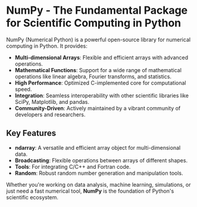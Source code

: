 # NumPy - The Fundamental Package for Scientific Computing in Python  

NumPy (Numerical Python) is a powerful open-source library for numerical computing in Python. It provides:  

- **Multi-dimensional Arrays**: Flexible and efficient arrays with advanced operations.  
- **Mathematical Functions**: Support for a wide range of mathematical operations like linear algebra, Fourier transforms, and statistics.  
- **High Performance**: Optimized C-implemented core for computational speed.  
- **Integration**: Seamless interoperability with other scientific libraries like SciPy, Matplotlib, and pandas.  
- **Community-Driven**: Actively maintained by a vibrant community of developers and researchers.  

## Key Features  
- **ndarray**: A versatile and efficient array object for multi-dimensional data.  
- **Broadcasting**: Flexible operations between arrays of different shapes.  
- **Tools**: For integrating C/C++ and Fortran code.  
- **Random**: Robust random number generation and manipulation tools.  

Whether you're working on data analysis, machine learning, simulations, or just need a fast numerical tool, **NumPy** is the foundation of Python's scientific ecosystem.  

